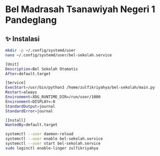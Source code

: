 # Bel Madrasah Tsanawiyah Negeri 1 Pandeglang
## ✨ Instalasi

```bash
mkdir -p ~/.config/systemd/user
nano ~/.config/systemd/user/bel-sekolah.service
```

```bash
[Unit]
Description=Bel Sekolah Otomatis
After=default.target

[Service]
ExecStart=/usr/bin/python3 /home/zulfikriyahya/bel-sekolah/main.py
Restart=always
Environment=XDG_RUNTIME_DIR=/run/user/1000
Environment=DISPLAY=:0
StandardOutput=journal
StandardError=journal

[Install]
WantedBy=default.target
```

```bash
systemctl --user daemon-reload
systemctl --user enable bel-sekolah.service
systemctl --user start bel-sekolah.service
sudo loginctl enable-linger zulfikriyahya
```
